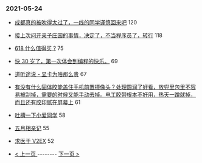 ### 2021-05-24 
- [成都真的被吹得太过了，一线的同学谨慎回来吧](https://www.v2ex.com/t/778775) 120
- [接上次问开亲子庄园的事情，决定了，不当程序员了，转行](https://www.v2ex.com/t/778780) 118
- [618 什么值得买 ?](https://www.v2ex.com/t/778822) 75
- [快 30 岁了，第一次体会到编程的快乐。](https://www.v2ex.com/t/778713) 69
- [道听途说 - 显卡为啥那么贵](https://www.v2ex.com/t/778757) 67
- [有没有什么固体胶能盖住手机前置摄像头？处理圆润了好看，放兜里包里不容易被刮掉，需要的时候又能手动去掉。电工胶带根本不好用，热天一蹭就掉，而且还有胶印腻在屏幕上](https://www.v2ex.com/t/778738) 61
- [吐槽一下小爱同学](https://www.v2ex.com/t/778799) 58
- [五月相亲记](https://www.v2ex.com/t/778803) 55
- [求医于 V2EX](https://www.v2ex.com/t/778867) 52 

- [ < 上一页 ](https://github.com/able8/v2ex-hot-record/blob/master/2021-05-23.md) -------- [ 下一页 > ](https://github.com/able8/v2ex-hot-record/blob/master/2021-05-25.md)